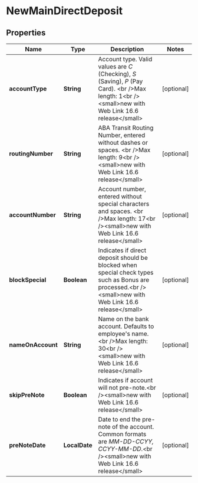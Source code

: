 

# NewMainDirectDeposit


## Properties

| Name | Type | Description | Notes |
|------------ | ------------- | ------------- | -------------|
|**accountType** | **String** | Account type. Valid values are *C* (Checking), *S* (Saving), *P* (Pay Card). &lt;br   /&gt;Max length: 1&lt;br /&gt;&lt;small&gt;new with Web Link 16.6 release&lt;/small&gt; |  [optional] |
|**routingNumber** | **String** | ABA Transit Routing Number, entered without dashes or spaces. &lt;br  /&gt;Max length: 9&lt;br /&gt;&lt;small&gt;new with Web Link 16.6 release&lt;/small&gt; |  [optional] |
|**accountNumber** | **String** | Account number, entered without special characters and spaces. &lt;br  /&gt;Max length: 17&lt;br /&gt;&lt;small&gt;new with Web Link 16.6 release&lt;/small&gt; |  [optional] |
|**blockSpecial** | **Boolean** | Indicates if direct deposit should be blocked when special check types such as Bonus are processed.&lt;br /&gt;&lt;small&gt;new with Web Link 16.6 release&lt;/small&gt; |  [optional] |
|**nameOnAccount** | **String** | Name on the bank account. Defaults to employee&#39;s name. &lt;br  /&gt;Max length: 30&lt;br /&gt;&lt;small&gt;new with Web Link 16.6 release&lt;/small&gt; |  [optional] |
|**skipPreNote** | **Boolean** | Indicates if account will not pre-note.&lt;br /&gt;&lt;small&gt;new with Web Link 16.6 release&lt;/small&gt; |  [optional] |
|**preNoteDate** | **LocalDate** | Date to end the pre-note of the account. Common formats are *MM-DD-CCYY, CCYY-MM-DD*.&lt;br /&gt;&lt;small&gt;new with Web Link 16.6 release&lt;/small&gt; |  [optional] |



